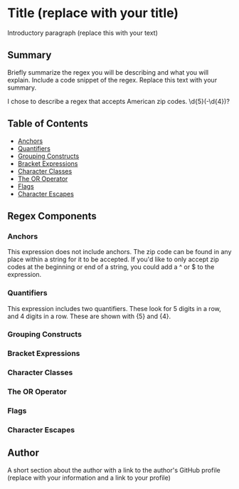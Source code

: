 # Title (replace with your title)

Introductory paragraph (replace this with your text)

## Summary

Briefly summarize the regex you will be describing and what you will explain. Include a code snippet of the regex. Replace this text with your summary.

I chose to describe a regex that accepts American zip codes. \d{5}(-\d{4})?

## Table of Contents

- [Anchors](#anchors)
- [Quantifiers](#quantifiers)
- [Grouping Constructs](#grouping-constructs)
- [Bracket Expressions](#bracket-expressions)
- [Character Classes](#character-classes)
- [The OR Operator](#the-or-operator)
- [Flags](#flags)
- [Character Escapes](#character-escapes)

## Regex Components

### Anchors
This expression does not include anchors. The zip code can be found in any place within a string for it to be accepted.
If you'd like to only accept zip codes at the beginning or end of a string, you could add a ^ or $ to the expression.

### Quantifiers
This expression includes two quantifiers. These look for 5 digits in a row, and 4 digits in a row. These are shown with {5} and {4}.

### Grouping Constructs

### Bracket Expressions

### Character Classes

### The OR Operator

### Flags

### Character Escapes

## Author

A short section about the author with a link to the author's GitHub profile (replace with your information and a link to your profile)